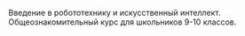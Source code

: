 Введение в робототехнику и искусственный интеллект.
Общеознакомительный курс для школьников 9-10 классов.
